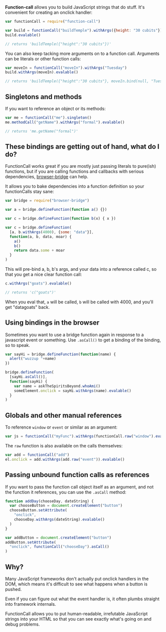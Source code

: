 **Function-call** allows you to build JavaScript strings that do stuff. It's convenient for creating an onclick handler:

```javascript
var functionCall = require("function-call")

var build = functionCall("buildTemple").withArgs({height: "30 cubits"})
build.evalable()

// returns 'buildTemple({"height":"30 cubits"})'
```

You can also keep tacking more arguments on to a function call. Arguments can be literals or other function calls:

```javascript
var moveIn = functionCall("moveIn").withArgs("Tuesday")
build.withArgs(moveIn).evalable()

// returns 'buildTemple({"height":"30 cubits"}, moveIn.bind(null, "Tuesday"))'
```

## Singletons and methods

If you want to reference an object or its methods:

```javascript
var me = functionCall("me").singleton()
me.methodCall("getName").withArgs("formal").evalable()

// returns 'me.getName("formal")'
```

## These bindings are getting out of hand, what do I do?

FunctionCall works great if you are mostly just passing literals to pure(ish) functions, but if you are calling functions and callbacks with serious dependencies, [browser-bridge](https://github.com/erikpukinskis/browser-bridge) can help.

It allows you to bake dependencies into a function definition so your functionCalls stay sane:

```javascript
var bridge = require("browser-bridge")

var a = bridge.defineFunction(function a() {})

var c = bridge.defineFunction(function b(x) { x })

var c = bridge.defineFunction(
  [a, b.withArgs(4000), {some: "data"}],
  function(a, b, data, moar) {
    a()
    b()
    return data.some + moar
  }
)
```

This will pre-bind a, b, b's args, and your data into a reference called c, so that you get a nice clear function call:

```javascript
c.withArgs("goats").evalable()

// returns 'c("goats")'
```

When you eval that, `a` will be called, `b` will be called with 4000, and you'll get "datagoats" back.

## Using bindings in the browser

Sometimes you want to use a bridge function again in response to a javascript event or something. Use `.asCall()` to get a binding of the binding, so to speak.

```javascript
var sayHi = bridge.defineFunction(function(name) {
  alert("wuzzup "+name)
})

bridge.defineFunction(
  [sayHi.asCall()],
  function(sayHi) {
    var name = askTheSpiritsBeyond.whoAmi()
    someElement.onclick = sayHi.withArgs(name).evalable()
  }
)
```

## Globals and other manual references

To reference `window` or `event` or similar as an argument:

```javascript
var js = functionCall("myFunc").withArgs(functionCall.raw("window").evalable()
```

The `raw` function is also available on the calls themselves:

```javascript
var add = functionCall("add")
el.onclick = add.withArgs(add.raw("event")).evalable()
```

## Passing unbound function calls as references

If you want to pass the function call object itself as an argument, and not the function it references, you can use the `.asCall` method:

```javascript
function addDay(chooseDay, dateString) {
  var chooseButton = document.createElement("button")
  chooseButton.setAttribute(
    "onclick",
    chooseDay.withArgs(dateString).evalable()
  )
}

var addButton = document.createElement("button")
addButton.setAttribute(
  "onclick", functionCall("chooseDay").asCall()
)
```

## Why?

Many JavaScript frameworks don't actually put onclick handlers in the DOM, which means it's difficult to see what happens when a button is pushed. 

Even if you can figure out what the event handler is, it often plumbs straight into framework internals.

FunctionCall allows you to put human-readable, irrefutable JavaScript strings into your HTML so that you can see exactly what's going on and debug problems.
